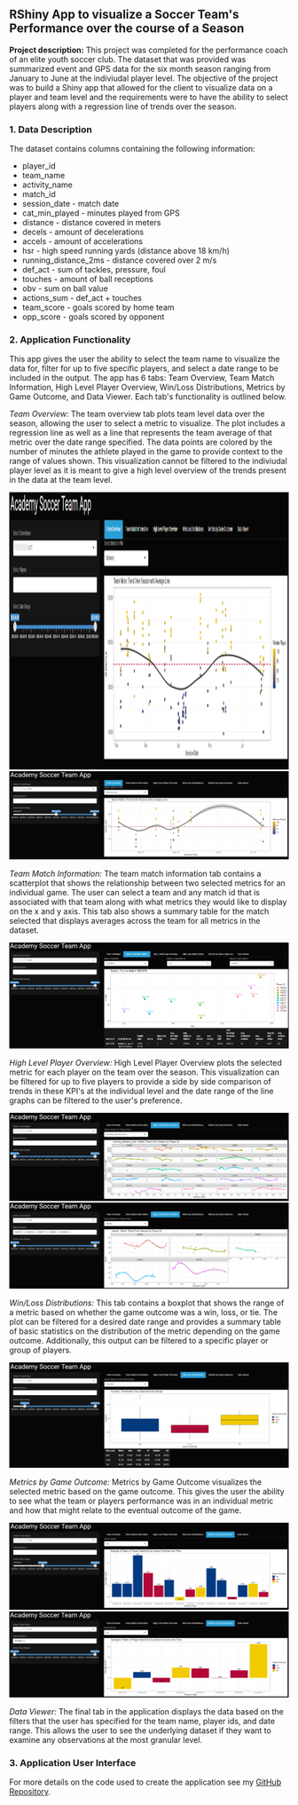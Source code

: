 ## RShiny App to visualize a Soccer Team's Performance over the course of a Season

**Project description:** This project was completed for the performance coach of an elite youth soccer club. The dataset that was provided was summarized event and GPS data for the six month season ranging from January to June at the indiviudal player level. The objective of the project was to build a Shiny app that allowed for the client to visualize data on a player and team level and the requirements were to have the ability to select players along with a regression line of trends over the season.

### 1. Data Description

The dataset contains columns containing the following information:
* player_id
* team_name
* activity_name
* match_id
* session_date - match date
* cat_min_played - minutes played from GPS
* distance - distance covered in meters
* decels - amount of decelerations
* accels - amount of accelerations
* hsr - high speed running yards (distance above 18 km/h)
* running_distance_2ms - distance covered over 2 m/s
* def_act - sum of tackles, pressure, foul
* touches - amount of ball receptions
* obv - sum on ball value
* actions_sum - def_act + touches
* team_score - goals scored by home team
* opp_score - goals scored by opponent

### 2. Application Functionality

This app gives the user the ability to select the team name to visualize the data for, filter for up to five specific players, and select a date range to be included in the output. The app has 6 tabs: Team Overview, Team Match Information, High Level Player Overview, Win/Loss Distributions, Metrics by Game Outcome, and Data Viewer. Each tab's functionality is outlined below.

*Team Overview:*
The team overview tab plots team level data over the season, allowing the user to select a metric to visualize. The plot includes a regression line as well as a line that represents the team average of that metric over the date range specified. The data points are colored by the number of minutes the athlete played in the game to provide context to the range of values shown. This visualization cannot be filtered to the indiviudal player level as it is meant to give a high level overview of the trends present in the data at the team level.

<center><img src="images/Soccer_App_1.png" height="500"/></center>

<center><img src="images/Soccer_App_2.png"/></center>

*Team Match Information:*
The team match information tab contains a scatterplot that shows the relationship between two selected metrics for an individual game. The user can select a team and any match id that is associated with that team along with what metrics they would like to display on the x and y axis. This tab also shows a summary table for the match selected that displays averages across the team for all metrics in the dataset.

<center><img src="images/Soccer_App_3.png"/></center>

*High Level Player Overview:*
High Level Player Overview plots the selected metric for each player on the team over the season. This visualization can be filtered for up to five players to provide a side by side comparison of trends in these KPI's at the individual level and the date range of the line graphs can be filtered to the user's preference.

<center><img src="images/Soccer_App_4.png"/></center>

<center><img src="images/Soccer_App_5.png"/></center>

*Win/Loss Distributions:*
This tab contains a boxplot that shows the range of a metric based on whether the game outcome was a win, loss, or tie. The plot can be filtered for a desired date range and provides a summary table of basic statistics on the distribution of the metric depending on the game outcome. Additionally, this output can be filtered to a specific player or group of players.

<center><img src="images/Soccer_App_6.png"/></center>

*Metrics by Game Outcome:*
Metrics by Game Outcome visualizes the selected metric based on the game outcome. This gives the user the ability to see what the team or players performance was in an individual metric and how that might relate to the eventual outcome of the game.

<center><img src="images/Soccer_App_7.png"/></center>

<center><img src="images/Soccer_App_8.png"/></center>

*Data Viewer:*
The final tab in the application displays the data based on the filters that the user has specified for the team name, player ids, and date range. This allows the user to see the underlying dataset if they want to examine any observations at the most granular level.

### 3. Application User Interface


For more details on the code used to create the application see my [GitHub Repository](https://github.com/jadegosar/Game_Data_App).
